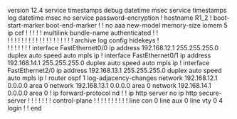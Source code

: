 version 12.4
service timestamps debug datetime msec
service timestamps log datetime msec
no service password-encryption
!
hostname R1_2
!
boot-start-marker
boot-end-marker
!
!
no aaa new-model
memory-size iomem 5
ip cef
!
!
!
!
!
multilink bundle-name authenticated
!
!         
!
!
!
!
!
!
!
!
!
!
!
!
!
!
!
!
!
!
!
archive
 log config
  hidekeys
!         
!
!
!
!
!
!
!
interface FastEthernet0/0
 ip address 192.168.12.1 255.255.255.0
 duplex auto
 speed auto
 mpls ip
!
interface FastEthernet0/1
 ip address 192.168.14.1 255.255.255.0
 duplex auto
 speed auto
 mpls ip
!
interface FastEthernet2/0
 ip address 192.168.13.1 255.255.255.0
 duplex auto
 speed auto
 mpls ip
!
router ospf 1
 log-adjacency-changes
 network 192.168.12.1 0.0.0.0 area 0
 network 192.168.13.1 0.0.0.0 area 0
 network 192.168.14.1 0.0.0.0 area 0
!
ip forward-protocol nd
!
!
ip http server
no ip http secure-server
!
!
!
!
!
!
!
control-plane
!
!
!
!
!
!
!
!
!
!
line con 0
line aux 0
line vty 0 4
 login
!
!
end 